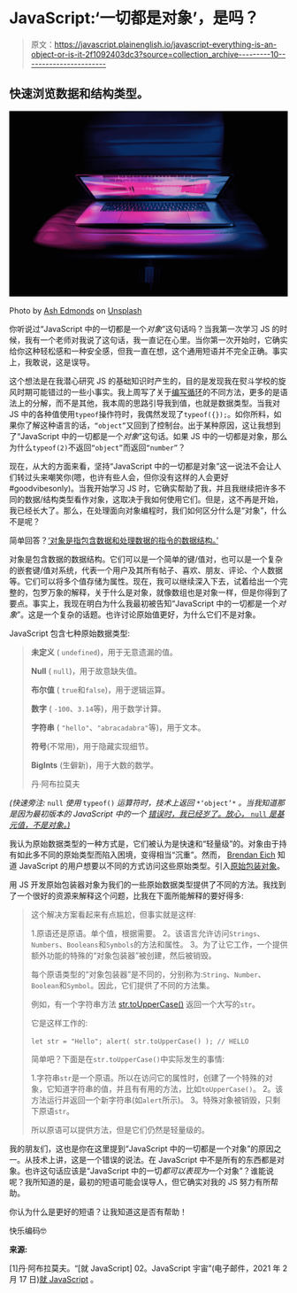 # JavaScript:‘一切都是对象’，是吗？

> 原文：<https://javascript.plainenglish.io/javascript-everything-is-an-object-or-is-it-2f1092403dc3?source=collection_archive---------10----------------------->

## 快速浏览数据和结构类型。

![](img/d5390b8db7a0b390c9b94c6cf14d667f.png)

Photo by [Ash Edmonds](https://unsplash.com/@badashproducts?utm_source=medium&utm_medium=referral) on [Unsplash](https://unsplash.com?utm_source=medium&utm_medium=referral)

你听说过“JavaScript 中的一切都是一个*对象*”这句话吗？当我第一次学习 JS 的时候，我有一个老师对我说了这句话，我一直记在心里。当你第一次开始时，它确实给你这种轻松感和一种安全感，但我一直在想，这个通用短语并不完全正确。事实上，我敢说，这是误导。

这个想法是在我潜心研究 JS 的基础知识时产生的，目的是发现我在熨斗学校的旋风时期可能错过的一些小事实。我上周写了关于[编写循环](https://jmhero05.medium.com/javascript-loops-there-is-more-than-for-9ecda7e784d6)的不同方法，更多的是语法上的分解，而不是其他，我本周的思路引导我到值，也就是数据类型。当我对 JS 中的各种值使用`typeof`操作符时，我偶然发现了`typeof({});`。如你所料，如果你了解这种语言的话，`“object”`又回到了控制台。出于某种原因，这让我想到了“JavaScript 中的一切都是一个*对象*”这句话。如果 JS 中的一切都是对象，那么为什么`typeof(2)`不返回`“object”`而返回`“number”`？

现在，从大的方面来看，坚持“JavaScript 中的一切都是对象”这一说法不会让人们转过头来嘲笑你(嗯，也许有些人会，但你没有这样的人会更好#goodvibesonly)。当我开始学习 JS 时，它确实帮助了我，并且我继续把许多不同的数据/结构类型看作对象，这取决于我如何使用它们。但是，这不再是开始，我已经长大了。那么，在处理面向对象编程时，我们如何区分什么是“对象”，什么不是呢？

简单回答？[‘对象是指包含数据和处理数据的指令的数据结构。’](https://developer.mozilla.org/en-US/docs/Glossary/Object)

对象是包含数据的数据结构。它们可以是一个简单的键/值对，也可以是一个复杂的嵌套键/值对系统，代表一个用户及其所有帖子、喜欢、朋友、评论、个人数据等。它们可以将多个值存储为属性。现在，我可以继续深入下去，试着给出一个完整的，包罗万象的解释，关于什么是对象，就像数组也是对象一样，但是你得到了要点。事实上，我现在明白为什么我最初被告知“JavaScript 中的一切都是一个*对象*”。这是一个复杂的话题。也许讨论原始值更好，为什么它们不是对象。

JavaScript 包含七种原始数据类型:

> **未定义** ( `undefined`)，用于无意遗漏的值。
> 
> **Null** ( `null`)，用于故意缺失值。
> 
> **布尔值** ( `true`和`false`)，用于逻辑运算。
> 
> **数字** ( `-100`、`3.14`等)，用于数学计算。
> 
> **字符串** ( `"hello"`、`"abracadabra"`等)，用于文本。
> 
> **符号**(不常用)，用于隐藏实现细节。
> 
> **BigInts** (生僻新)，用于大数的数学。
> 
> 丹·阿布拉莫夫

*(快速旁注:* `null` *使用* `typeof()` *运算符时，技术上返回* `*‘object’*` *。当我知道那是因为最初版本的 JavaScript* *中的一个* [*错误时，我已经岁了。放心，* `null` *是基元值，不是对象。)*](https://2ality.com/2013/10/typeof-null.html)

我认为原始数据类型的一种方式是，它们被认为是快速和“轻量级”的。对象由于持有如此多不同的原始类型而陷入困境，变得相当“沉重”。然而， [Brendan Eich](https://en.wikipedia.org/wiki/Brendan_Eich) 知道 JavaScript 的用户想要以不同的方式访问这些原始类型。引入[原始包装对象](https://developer.mozilla.org/en-US/docs/Glossary/Primitive#primitive_wrapper_objects_in_javascript)。

用 JS 开发原始包装器对象为我们的一些原始数据类型提供了不同的方法。我找到了一个很好的资源来解释这个问题，比我在下面所能解释的要好得多:

> 这个解决方案看起来有点尴尬，但事实就是这样:
> 
> 1.原语还是原语。单个值，根据需要。
> 2。该语言允许访问`Strings`、`Numbers`、`Booleans`和`Symbols`的方法和属性。
> 3。为了让它工作，一个提供额外功能的特殊的“对象包装器”被创建，然后被销毁。
> 
> 每个原语类型的“对象包装器”是不同的，分别称为:`String`、`Number`、`Boolean`和`Symbol`。因此，它们提供了不同的方法集。
> 
> 例如，有一个字符串方法 [str.toUpperCase()](https://developer.mozilla.org/en/docs/Web/JavaScript/Reference/Global_Objects/String/toUpperCase) 返回一个大写的`str`。
> 
> 它是这样工作的:
> 
> `let str = "Hello";
> alert( str.toUpperCase() ); // HELLO`
> 
> 简单吧？下面是在`str.toUpperCase()`中实际发生的事情:
> 
> 1.字符串`str`是一个原语。所以在访问它的属性时，创建了一个特殊的对象，它知道字符串的值，并且有有用的方法，比如`toUpperCase()`。
> 2。该方法运行并返回一个新字符串(如`alert`所示)。
> 3。特殊对象被销毁，只剩下原语`str`。
> 
> 所以原语可以提供方法，但是它们仍然是轻量级的。

我的朋友们，这也是你在这里提到“JavaScript 中的一切都是一个对象”的原因之一。从技术上讲，这是一个错误的说法。在 JavaScript 中不是所有的东西都是对象。也许这句话应该是“JavaScript 中的一切*都可以表现为*一个对象”？谁能说呢？我所知道的是，最初的短语可能会误导人，但它确实对我的 JS 努力有所帮助。

你认为什么是更好的短语？让我知道这是否有帮助！

快乐编码🤓

**来源:**

[1]丹·阿布拉莫夫。“[就 JavaScript] 02。JavaScript 宇宙”(电子邮件，2021 年 2 月 17 日)[就 JavaScript](https://justjavascript.com/) 。